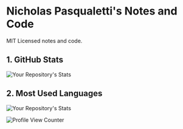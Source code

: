 # Nicholas Pasqualetti's Notes and Code

MIT Licensed notes and code.

## 1. GitHub Stats
![Your Repository's Stats](https://github-readme-stats.vercel.app/api?username=npasqualetti&show_icons=true)
## 2. Most Used Languages
![Your Repository's Stats](https://github-readme-stats.vercel.app/api/top-langs/?username=npasqualetti&theme=blue-green)

![Profile View Counter](https://komarev.com/ghpvc/?username=npasqualetti)
